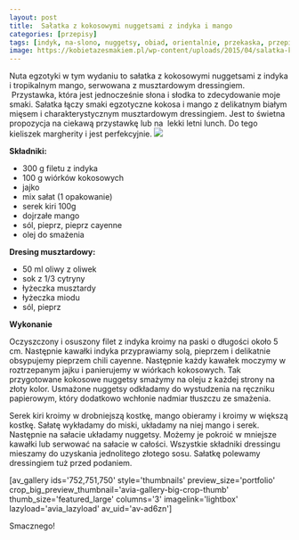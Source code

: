 ```yaml
---
layout: post
title:  Sałatka z kokosowymi nuggetsami z indyka i mango
categories: [przepisy]
tags: [indyk, na-slono, nuggetsy, obiad, orientalnie, przekaska, przepisy, przystawka, przystawki, salatki]
image: https://kobietazesmakiem.pl/wp-content/uploads/2015/04/salatka-kokosowy-indyk.jpg
---
```

Nuta egzotyki w tym wydaniu to sałatka z kokosowymi nuggetsami z indyka i tropikalnym mango, serwowana z musztardowym dressingiem.  Przystawka, która jest jednocześnie słona i słodka to zdecydowanie moje smaki. Sałatka łączy smaki egzotyczne kokosa i mango z delikatnym białym mięsem i charakterystycznym musztardowym dressingiem. Jest to świetna propozycja na ciekawą przystawkę lub na  lekki letni lunch. Do tego kieliszek margherity i jest perfekcyjnie.
![](https://kobietazesmakiem.pl/wp-content/uploads/2015/04/salatka-kokosowy-indyk-2-300x222.jpg)



**Składniki:**
* 300 g filetu z indyka
* 100 g wiórków kokosowych
* jajko
* mix sałat (1 opakowanie)
* serek kiri 100g
* dojrzałe mango
* sól, pieprz, pieprz cayenne
* olej do smażenia


**Dresing musztardowy:**
* 50 ml oliwy z oliwek
* sok z 1/3 cytryny
* łyżeczka musztardy
* łyżeczka miodu
* sól, pieprz


**Wykonanie**

Oczyszczony i osuszony filet z indyka kroimy na paski o długości około 5 cm. Następnie kawałki indyka przyprawiamy solą, pieprzem i delikatnie obsypujemy pieprzem chili cayenne. Następnie każdy kawałek moczymy w roztrzepanym jajku i panierujemy w wiórkach kokosowych. Tak przygotowane kokosowe nuggetsy smażymy na oleju z każdej strony na złoty kolor. Usmażone nuggetsy odkładamy do wystudzenia na ręczniku papierowym, który dodatkowo wchłonie nadmiar tłuszczu ze smażenia.

Serek kiri kroimy w drobniejszą kostkę, mango obieramy i kroimy w większą kostkę. Sałatę wykładamy do miski, układamy na niej mango i serek. Następnie na sałacie układamy nuggetsy. Możemy je pokroić w mniejsze kawałki lub serwować na sałacie w całości. Wszystkie składniki dressingu mieszamy do uzyskania jednolitego złotego sosu. Sałatkę polewamy dressingiem tuż przed podaniem.

[av\_gallery ids='752,751,750' style='thumbnails' preview\_size='portfolio' crop\_big\_preview\_thumbnail='avia-gallery-big-crop-thumb' thumb\_size='featured\_large' columns='3' imagelink='lightbox' lazyload='avia\_lazyload' av\_uid='av-ad6zn']

Smacznego!
    